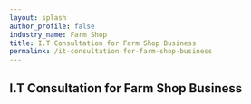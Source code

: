 ```yaml
---
layout: splash 
author_profile: false 
industry_name: Farm Shop
title: I.T Consultation for Farm Shop Business
permalink: /it-consultation-for-farm-shop-business
---
```


## I.T Consultation for Farm Shop Business